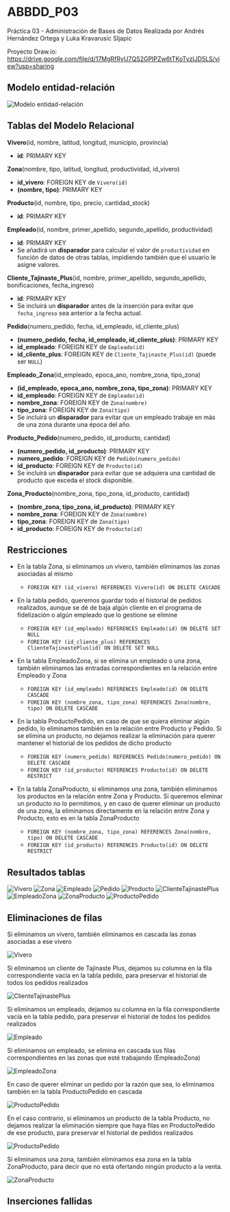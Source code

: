 # ABBDD_P03
Práctica 03 - Administración de Bases de Datos
Realizada por Andrés Hernández Ortega y Luka Kravarusic Sljapic

Proyecto Draw.io: https://drive.google.com/file/d/17MgRfRyU7QS2GPIPZw6tTKoTyzIJD5LS/view?usp=sharing


## Modelo entidad-relación
![Modelo entidad-relación](/images/Viveros.drawio.png "ER Model")


## Tablas del Modelo Relacional

**Vivero**(id, nombre, latitud, longitud, municipio, provincia)  
- **id**: PRIMARY KEY  

**Zona**(nombre, tipo, latitud, longitud, productividad, id_vivero)  
- **id_vivero**: FOREIGN KEY de `Vivero(id)`  
- **(nombre, tipo)**: PRIMARY KEY

**Producto**(id, nombre, tipo, precio, cantidad_stock)  
- **id**: PRIMARY KEY  

**Empleado**(id, nombre, primer_apellido, segundo_apellido, productividad)  
- **id**: PRIMARY KEY  
- Se añadirá un **disparador** para calcular el valor de `productividad` en función de datos de otras tablas, impidiendo también que el usuario le asigne valores.

**Cliente_Tajinaste_Plus**(id, nombre, primer_apellido, segundo_apellido, bonificaciones, fecha_ingreso)  
- **id**: PRIMARY KEY  
- Se incluirá un **disparador** antes de la inserción para evitar que `fecha_ingreso` sea anterior a la fecha actual.

**Pedido**(numero_pedido, fecha, id_empleado, id_cliente_plus)  
- **(numero_pedido, fecha, id_empleado, id_cliente_plus)**: PRIMARY KEY  
- **id_empleado**: FOREIGN KEY de `Empleado(id)`  
- **id_cliente_plus**: FOREIGN KEY de `Cliente_Tajinaste_Plus(id)` (puede ser `NULL`)  

**Empleado_Zona**(id_empleado, epoca_ano, nombre_zona, tipo_zona)  
- **(id_empleado, epoca_ano, nombre_zona, tipo_zona)**: PRIMARY KEY  
- **id_empleado**: FOREIGN KEY de `Empleado(id)`  
- **nombre_zona**: FOREIGN KEY de `Zona(nombre)`  
- **tipo_zona**: FOREIGN KEY de `Zona(tipo)`  
- Se incluirá un **disparador** para evitar que un empleado trabaje en más de una zona durante una época del año.

**Producto_Pedido**(numero_pedido, id_producto, cantidad)  
- **(numero_pedido, id_producto)**: PRIMARY KEY  
- **numero_pedido**: FOREIGN KEY de `Pedido(numero_pedido)`  
- **id_producto**: FOREIGN KEY de `Producto(id)`  
- Se incluirá un **disparador** para evitar que se adquiera una cantidad de producto que exceda el stock disponible.

**Zona_Producto**(nombre_zona, tipo_zona, id_producto, cantidad)
- **(nombre_zona, tipo_zona, id_producto)**: PRIMARY KEY
- **nombre_zona**: FOREIGN KEY de `Zona(nombre)`  
- **tipo_zona**: FOREIGN KEY de `Zona(tipo)`  
- **id_producto**: FOREIGN KEY de `Producto(id)`  


## Restricciones

- En la tabla Zona, si eliminamos un vivero, también eliminamos las zonas asociadas al mismo
    - ``` FOREIGN KEY (id_vivero) REFERENCES Vivero(id) ON DELETE CASCADE ```

- En la tabla pedido, queremos guardar todo el historial de pedidos realizados, aunque se dé de baja algún cliente en el programa de fidelización o algún empleado que lo gestione se elimine
    - ```FOREIGN KEY (id_empleado) REFERENCES Empleado(id) ON DELETE SET NULL```
    - ```FOREIGN KEY (id_cliente_plus) REFERENCES ClienteTajinastePlus(id) ON DELETE SET NULL ```

- En la tabla EmpleadoZona, si se elimina un empleado o una zona, también eliminamos las entradas correspondientes en la relación entre Empleado y Zona
    - ```FOREIGN KEY (id_empleado) REFERENCES Empleado(id) ON DELETE CASCADE```
    - ```FOREIGN KEY (nombre_zona, tipo_zona) REFERENCES Zona(nombre, tipo) ON DELETE CASCADE```

- En la tabla ProductoPedido, en caso de que se quiera eliminar algún pedido, lo eliminamos también en la relación entre Producto y Pedido. Si se elimina un producto, no dejamos realizar la eliminación para querer mantener el historial de los pedidos de dicho producto
    - ```FOREIGN KEY (numero_pedido) REFERENCES Pedido(numero_pedido) ON DELETE CASCADE```
    - ```FOREIGN KEY (id_producto) REFERENCES Producto(id) ON DELETE RESTRICT```

- En la tabla ZonaProducto, si eliminamos una zona, también eliminamos los productos en la relación entre Zona y Producto. Si queremos eliminar un producto no lo permitimos, y en caso de querer eliminar un producto de una zona, la eliminamos directamente en la relación entre Zona y Producto, esto es en la tabla ZonaProducto
    - ```FOREIGN KEY (nombre_zona, tipo_zona) REFERENCES Zona(nombre, tipo) ON DELETE CASCADE```
    - ```FOREIGN KEY (id_producto) REFERENCES Producto(id) ON DELETE RESTRICT```

## Resultados tablas

![Vivero](/images/Captura_Viveros.png "Tabla Vivero")
![Zona](/images/Captura_Zona.png "Tabla Zona")
![Empleado](/images/Captura_Empleado.png "Tabla Empleado")
![Pedido](/images/Captura_Pedido.png "Tabla Pedido")
![Producto](/images/Captura_Producto.png "Tabla Producto")
![ClienteTajinastePlus](/images/Captura_ClienteTajinastePlus.png "Tabla ClienteTajinastePlus")
![EmpleadoZona](/images/Captura_EmpleadoZona.png "Tabla EmpleadoZona")
![ZonaProducto](/images/Captura_ZonaProducto.png "Tabla ZonaProducto")
![ProductoPedido](/images/Captura_ProductoPedido.png "Tabla ProductoPedido")

## Eliminaciones de filas

Si eliminamos un vivero, también eliminamos en cascada las zonas asociadas a ese vivero

![Vivero](/images/Captura_Eliminacion_Vivero.png "Eliminacion Vivero")

Si eliminamos un cliente de Tajinaste Plus, dejamos su columna en la fila correspondiente vacía en la tabla pedido, para preservar el historial de todos los pedidos realizados

![ClienteTajinastePlus](/images/Captura_Eliminacion_ClienteTajinastePlus.png "Eliminacion ClienteTajinastePlus")

Si eliminamos un empleado, dejamos su columna en la fila correspondiente vacía en la tabla pedido, para preservar el historial de todos los pedidos realizados

![Empleado](/images/Captura_Eliminacion_Empleado.png "Eliminacion Empleado")

Si eliminamos un empleado, se elimina en cascada sus filas correspondientes en las zonas que esté trabajando (EmpleadoZona)

![EmpleadoZona](/images/Captura_Eliminacion_EmpleadoZona.png "Eliminacion EmpleadoZona")

En caso de querer eliminar un pedido por la razón que sea, lo eliminamos también en la tabla ProductoPedido en cascada

![ProductoPedido](/images/Captura_Eliminacion_ProductoPedido_Pedido.png "Eliminacion Pedido")

En el caso contrario, si eliminamos un producto de la tabla Producto, no dejamos realizar la eliminación siempre que haya filas en ProductoPedido de ese producto, para preservar el historial de pedidos realizados

![ProductoPedido](/images/Captura_Eliminacion_ProductoPedido_Producto.png "Eliminacion Producto")

Si eliminamos una zona, también eliminamos esa zona en la tabla ZonaProducto, para decir que no está ofertando ningún producto a la venta.

![ZonaProducto](/images/Captura_Eliminacion_ZonaProducto.png "Eliminacion ZonaProducto")

## Inserciones fallidas



